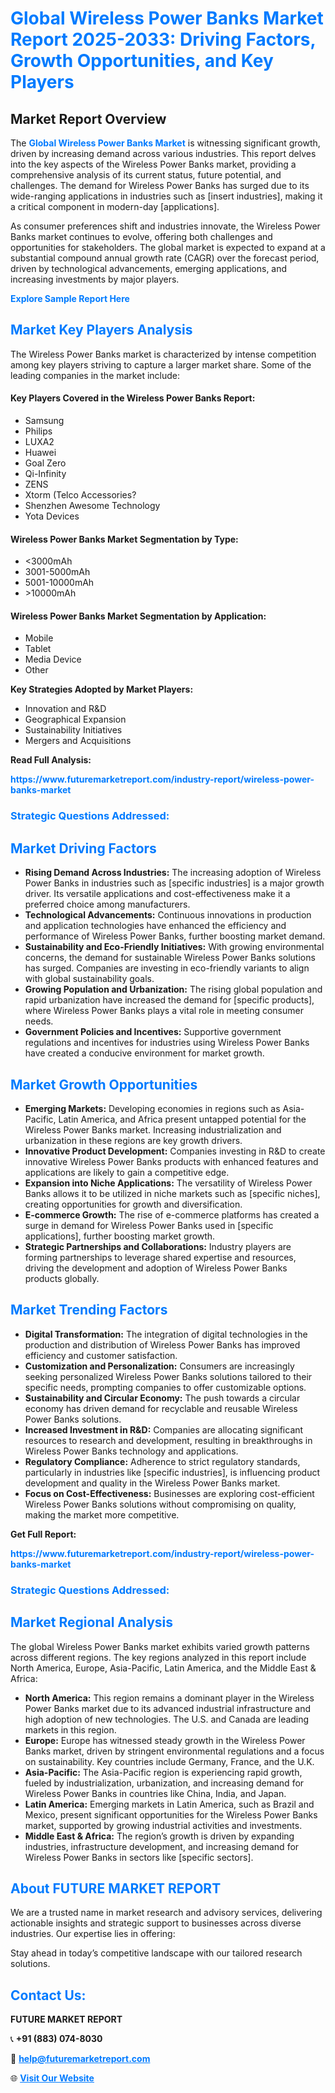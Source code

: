 <h1 style="color: #007BFF;">Global Wireless Power Banks Market Report 2025-2033: Driving Factors, Growth Opportunities, and Key Players</h1>

<section id="overview">
<h2>Market Report Overview</h2>
<p>The <a href="https://www.futuremarketreport.com/industry-report/wireless-power-banks-market" style="color: #007BFF; text-decoration: none;"><strong>Global Wireless Power Banks Market</strong></a> is witnessing significant growth, driven by increasing demand across various industries. This report delves into the key aspects of the Wireless Power Banks market, providing a comprehensive analysis of its current status, future potential, and challenges. The demand for Wireless Power Banks has surged due to its wide-ranging applications in industries such as [insert industries], making it a critical component in modern-day [applications].</p>
<p>As consumer preferences shift and industries innovate, the Wireless Power Banks market continues to evolve, offering both challenges and opportunities for stakeholders. The global market is expected to expand at a substantial compound annual growth rate (CAGR) over the forecast period, driven by technological advancements, emerging applications, and increasing investments by major players.</p>
</section>

<section id="overview">
<p><a href="https://www.futuremarketreport.com/request-sample/reportId=89256" style="color: #007BFF; text-decoration: none;"><strong>Explore Sample Report Here</strong></a></p>
</section>

<section id="key-players">
<h2 style="color: #007BFF;">Market Key Players Analysis</h2>
<p>The Wireless Power Banks market is characterized by intense competition among key players striving to capture a larger market share. Some of the leading companies in the market include:</p>
<h4>Key Players Covered in the Wireless Power Banks Report:</h4>
<ul><li>Samsung</li><li>Philips</li><li>LUXA2</li><li>Huawei</li><li>Goal Zero</li><li>Qi-Infinity</li><li>ZENS</li><li>Xtorm (Telco Accessories?</li><li>Shenzhen Awesome Technology</li><li>Yota Devices</li></ul>
<h4>Wireless Power Banks Market Segmentation by Type:</h4>
<ul><li>&lt;3000mAh</li><li>3001-5000mAh</li><li>5001-10000mAh</li><li>&gt;10000mAh</li></ul>

<h4>Wireless Power Banks Market Segmentation by Application:</h4>
<ul><li>Mobile</li><li>Tablet</li><li>Media Device</li><li>Other</li></ul>
<p><strong>Key Strategies Adopted by Market Players:</strong></p>
<ul>
<li>Innovation and R&D</li>
<li>Geographical Expansion</li>
<li>Sustainability Initiatives</li>
<li>Mergers and Acquisitions</li>
</ul>
</section>

<section>
<p><strong>Read Full Analysis: </strong></p><a href="https://www.futuremarketreport.com/industry-report/wireless-power-banks-market" style="color: #007BFF; text-decoration: none;"><strong>https://www.futuremarketreport.com/industry-report/wireless-power-banks-market</strong></a>
<h3 style="color: #007BFF;">Strategic Questions Addressed:</h3>
</section>

<section id="driving-factors">
<h2 style="color: #007BFF;">Market Driving Factors</h2>
<ul>
<li><strong>Rising Demand Across Industries:</strong> The increasing adoption of Wireless Power Banks in industries such as [specific industries] is a major growth driver. Its versatile applications and cost-effectiveness make it a preferred choice among manufacturers.</li>
<li><strong>Technological Advancements:</strong> Continuous innovations in production and application technologies have enhanced the efficiency and performance of Wireless Power Banks, further boosting market demand.</li>
<li><strong>Sustainability and Eco-Friendly Initiatives:</strong> With growing environmental concerns, the demand for sustainable Wireless Power Banks solutions has surged. Companies are investing in eco-friendly variants to align with global sustainability goals.</li>
<li><strong>Growing Population and Urbanization:</strong> The rising global population and rapid urbanization have increased the demand for [specific products], where Wireless Power Banks plays a vital role in meeting consumer needs.</li>
<li><strong>Government Policies and Incentives:</strong> Supportive government regulations and incentives for industries using Wireless Power Banks have created a conducive environment for market growth.</li>
</ul>
</section>

<section id="growth-opportunities">
<h2 style="color: #007BFF;">Market Growth Opportunities</h2>
<ul>
<li><strong>Emerging Markets:</strong> Developing economies in regions such as Asia-Pacific, Latin America, and Africa present untapped potential for the Wireless Power Banks market. Increasing industrialization and urbanization in these regions are key growth drivers.</li>
<li><strong>Innovative Product Development:</strong> Companies investing in R&D to create innovative Wireless Power Banks products with enhanced features and applications are likely to gain a competitive edge.</li>
<li><strong>Expansion into Niche Applications:</strong> The versatility of Wireless Power Banks allows it to be utilized in niche markets such as [specific niches], creating opportunities for growth and diversification.</li>
<li><strong>E-commerce Growth:</strong> The rise of e-commerce platforms has created a surge in demand for Wireless Power Banks used in [specific applications], further boosting market growth.</li>
<li><strong>Strategic Partnerships and Collaborations:</strong> Industry players are forming partnerships to leverage shared expertise and resources, driving the development and adoption of Wireless Power Banks products globally.</li>
</ul>
</section>

<section id="trending-factors">
<h2 style="color: #007BFF;">Market Trending Factors</h2>
<ul>
<li><strong>Digital Transformation:</strong> The integration of digital technologies in the production and distribution of Wireless Power Banks has improved efficiency and customer satisfaction.</li>
<li><strong>Customization and Personalization:</strong> Consumers are increasingly seeking personalized Wireless Power Banks solutions tailored to their specific needs, prompting companies to offer customizable options.</li>
<li><strong>Sustainability and Circular Economy:</strong> The push towards a circular economy has driven demand for recyclable and reusable Wireless Power Banks solutions.</li>
<li><strong>Increased Investment in R&D:</strong> Companies are allocating significant resources to research and development, resulting in breakthroughs in Wireless Power Banks technology and applications.</li>
<li><strong>Regulatory Compliance:</strong> Adherence to strict regulatory standards, particularly in industries like [specific industries], is influencing product development and quality in the Wireless Power Banks market.</li>
<li><strong>Focus on Cost-Effectiveness:</strong> Businesses are exploring cost-efficient Wireless Power Banks solutions without compromising on quality, making the market more competitive.</li>
</ul>
</section>

<section>
<p><strong>Get Full Report: </strong></p><a href="https://www.futuremarketreport.com/industry-report/wireless-power-banks-market" style="color: #007BFF; text-decoration: none;"><strong>https://www.futuremarketreport.com/industry-report/wireless-power-banks-market</strong></a>
<h3 style="color: #007BFF;">Strategic Questions Addressed:</h3>
</section>


<section id="regional-analysis">
<h2 style="color: #007BFF;">Market Regional Analysis</h2>
<p>The global Wireless Power Banks market exhibits varied growth patterns across different regions. The key regions analyzed in this report include North America, Europe, Asia-Pacific, Latin America, and the Middle East & Africa:</p>
<ul>
<li><strong>North America:</strong> This region remains a dominant player in the Wireless Power Banks market due to its advanced industrial infrastructure and high adoption of new technologies. The U.S. and Canada are leading markets in this region.</li>
<li><strong>Europe:</strong> Europe has witnessed steady growth in the Wireless Power Banks market, driven by stringent environmental regulations and a focus on sustainability. Key countries include Germany, France, and the U.K.</li>
<li><strong>Asia-Pacific:</strong> The Asia-Pacific region is experiencing rapid growth, fueled by industrialization, urbanization, and increasing demand for Wireless Power Banks in countries like China, India, and Japan.</li>
<li><strong>Latin America:</strong> Emerging markets in Latin America, such as Brazil and Mexico, present significant opportunities for the Wireless Power Banks market, supported by growing industrial activities and investments.</li>
<li><strong>Middle East & Africa:</strong> The region’s growth is driven by expanding industries, infrastructure development, and increasing demand for Wireless Power Banks in sectors like [specific sectors].</li>
</ul>
</section>

<footer>
<h2 style="color: #007BFF;">About FUTURE MARKET REPORT</h2>
<p>We are a trusted name in market research and advisory services, delivering actionable insights and strategic support to businesses across diverse industries. Our expertise lies in offering:</p>

<p>Stay ahead in today’s competitive landscape with our tailored research solutions.</p>

<h2 style="color: #007BFF;">Contact Us:</h2>
<p><strong>FUTURE MARKET REPORT</strong></p>
<p>📞 <strong>+91 (883) 074-8030</strong></p>
<p>📧 <strong><a href="mailto:help@futuremarketreport.com" style="color: #007BFF;">help@futuremarketreport.com</a></strong></p>
<p>🌐 <strong><a href="https://www.futuremarketreport.com/" style="color: #007BFF;">Visit Our Website</a></strong></p>
</footer>